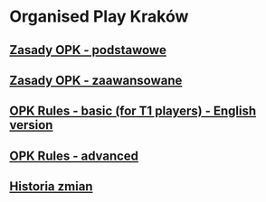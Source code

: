 # Organised Play Kraków

## [Zasady OPK - podstawowe](basic_rules.md)

## [Zasady OPK - zaawansowane](advanced_rules.md)

## [OPK Rules - basic (for T1 players) - English version](basic_rules_ENG.md)

## [OPK Rules - advanced](advanced_rules_ENG.md)

## [Historia zmian](https://github.com/dnd-al-krk/zasady-opk/commits/master)
